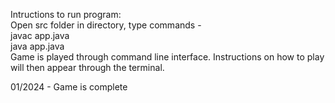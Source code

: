 Intructions to run program:  
Open src folder in directory, type commands -  
    javac app.java  
    java app.java  
Game is played through command line interface. Instructions on how to play will then appear through the terminal.  

01/2024 - Game is complete  